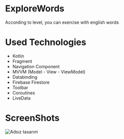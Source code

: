 # ExploreWords
According to level, you can exercise with english words

# Used Technologies
+ Kotlin
+ Fragment
+ Navigation Component
+ MVVM (Model - View - ViewModel)
+ Databinding
+ Firebase Firestore
+ Toolbar
+ Coroutines
+ LiveData

# ScreenShots
![Adsız tasarım](https://github.com/berkeakcy/ExploreWords/assets/114190610/16a8f958-78e9-4e91-ad1e-3a4be69f9bf9)


